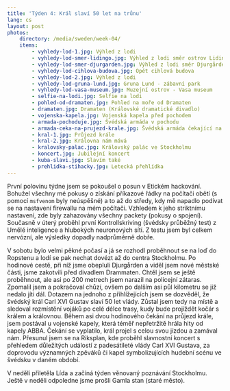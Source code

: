 ```yaml
---
title: 'Týden 4: Král slaví 50 let na trůnu'
lang: cs
layout: post
photos:
    directory: /media/sweden/week-04/
    items:
        - vyhledy-lod-1.jpg: Výhled z lodi
        - vyhledy-lod-smer-lidingo.jpg: Výhled z lodi směr ostrov Lidingö
        - vyhledy-lod-smer-djurgarden.jpg: Výhled z lodi směr Djurgården
        - vyhledy-lod-cihlova-budova.jpg: Opět cihlová budova
        - vyhledy-lod-2.jpg: Výhled z lodi
        - vyhledy-lod-gruna-lund.jpg: Gruna Lund - zábavní park
        - vyhledy-lod-vasa-museum.jpg: Muzejní ostrov - Vasa museum
        - selfie-na-lodi.jpg: Selfie na lodi
        - pohled-od-dramaten.jpg: Pohled na moře od Dramaten
        - dramaten.jpg: Dramaten (Královské dramatické divadlo)
        - vojenska-kapela.jpg: Vojenská kapela před pochodem
        - armada-pochoduje.jpg: Švédská armáda v pochodu
        - armada-ceka-na-prujezd-krale.jpg: Švédská armáda čekající na průjezd krále
        - kral-1.jpg: Průjezd krále
        - kral-2.jpg: Královna nám mává
        - kralovsky-palac.jpg: Královský palác ve Stockholmu
        - koncert.jpg: Jubilejní koncert
        - kuba-slavi.jpg: Slavím také
        - prehlidka-stihacky.jpg: Letecká přehlídka
---
```


První polovinu týdne jsem se pokoušel o posun v Etickém hackování. Bohužel všechny mé pokusy o získání příkazové řádky na počítači obětí (s pomocí `msfvenom` byly neúspěšné) a to až do středy, kdy mě napadlo podívat se na nastavení firewallu na mém počítači. Vzhledem k jeho striktnímu nastavení, zde byly zahazovány všechny packety (pokusy o spojení). Současně v úterý proběhl první Kontrollskriving (švédsky průběžný test) z Umělé inteligence a hlubokých neuronových sítí. Z testu jsem byl celkem nervózní, ale výsledky dopadly nadprůměrně dobře.

V sobotu bylo velmi pěkné počasí a já se rozhodl proběhnout se na loď do Ropstenu a lodí se pak nechat dovézt až do centra Stockholmu. Po hodinové cestě, při níž jsme obepluli Djurgården a viděl jsem nové městské části, jsme zakotvili před divadlem Drammaten. Chtěl jsem se ještě proběhnout, ale asi po 200 metrech jsem narazil na policejní zátaras. Zpomalil jsem a pokračoval chůzí, ovšem po dalším asi půl kilometru se již nedalo jíti dál. Dotazem na jednoho z přihlížejících jsem se dozvěděl, že švédský král Carl XVI Gustav slaví 50 let vlády. Zůstal jsem tedy na místě a sledoval rozmístění vojáků po celé délce trasy, kudy bude projíždět kočár s králem a královnou. Během asi dvou hodinového čekání na průjezd krále, jsem postával u vojenské kapely, která téměř nepřetržitě hrála hity od kapely ABBA. Čekání se vyplatilo, král projel s celou svou jízdou a zamával nám. Přesunul jsem se na Riksplan, kde proběhl slavnostní koncert s přehledem důležitých událostí z padesátileté vlády Carl XVI Gustava, za doprovodu významných zpěváků či kapel symbolizujících hudební scénu ve švédsku v daném období.

V neděli přiletěla Lída a začíná týden věnovaný poznávání Stockholmu. Ještě v neděli odpoledne jsme prošli Gamla stan (staré město).
